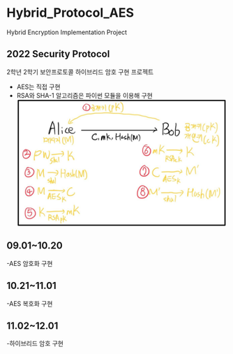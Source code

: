 # Hybrid_Protocol_AES
Hybrid Encryption Implementation Project

## 2022 Security Protocol
2학년 2학기 보안프로토콜 하이브리드 암호 구현 프로젝트
+ AES는 직접 구현
+ RSA와 SHA-1 알고리즘은 파이썬 모듈을 이용해 구현
![과정](https://github.com/realiron00/2022_security_protocol_aes/blob/7365b294a7f0689b88c442f5b28e40fb99095024/%ED%95%98%EC%9D%B4%EB%B8%8C%EB%A6%AC%EB%93%9C%20%EC%95%94%ED%98%B8%20%EA%B5%AC%ED%98%84%EA%B3%BC%EC%A0%95.png)
## 09.01~10.20
-AES 암호화 구현
## 10.21~11.01
-AES 복호화 구현
## 11.02~12.01
-하이브리드 암호 구현
